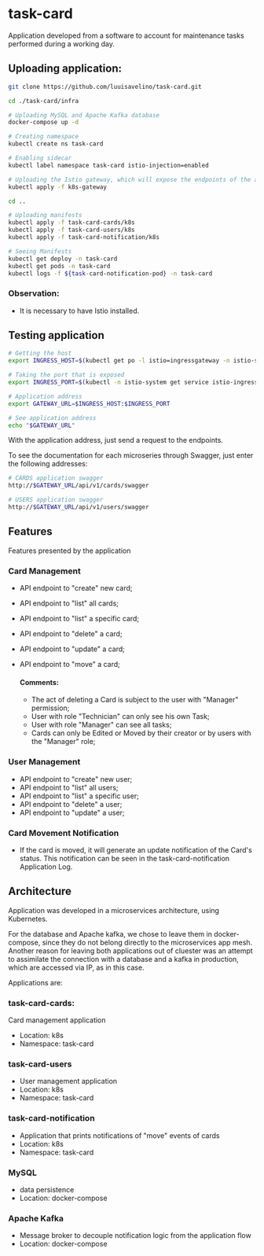 # task-card

Application developed from a software to account for maintenance tasks performed during a working day.

## Uploading application:

```bash
git clone https://github.com/luuisavelino/task-card.git

cd ./task-card/infra

# Uploading MySQL and Apache Kafka database
docker-compose up -d

# Creating namespace
kubectl create ns task-card

# Enabling sidecar
kubectl label namespace task-card istio-injection=enabled

# Uploading the Istio gateway, which will expose the endpoints of the applications
kubectl apply -f k8s-gateway

cd ..

# Uploading manifests
kubectl apply -f task-card-cards/k8s
kubectl apply -f task-card-users/k8s
kubectl apply -f task-card-notification/k8s

# Seeing Manifests
kubectl get deploy -n task-card
kubectl get pods -n task-card
kubectl logs -f ${task-card-notification-pod} -n task-card
```

### Observation:
- It is necessary to have Istio installed.

## Testing application

```bash
# Getting the host
export INGRESS_HOST=$(kubectl get po -l istio=ingressgateway -n istio-system -o jsonpath='{.items[0].status.hostIP}')

# Taking the port that is exposed
export INGRESS_PORT=$(kubectl -n istio-system get service istio-ingressgateway -o jsonpath='{.spec.ports[?(@.name=="http2")].nodePort}')

# Application address
export GATEWAY_URL=$INGRESS_HOST:$INGRESS_PORT

# See application address
echo "$GATEWAY_URL"
```

With the application address, just send a request to the endpoints.

To see the documentation for each microseries through Swagger, just enter the following addresses:

```bash
# CARDS application swagger
http://$GATEWAY_URL/api/v1/cards/swagger

# USERS application swagger
http://$GATEWAY_URL/api/v1/users/swagger
```

## Features

Features presented by the application

### Card Management

- API endpoint to "create" new card;
- API endpoint to "list" all cards;
- API endpoint to "list" a specific card;
- API endpoint to "delete" a card;
- API endpoint to "update" a card;
- API endpoint to "move" a card;

     #### Comments:

     - The act of deleting a Card is subject to the user with "Manager" permission;
     - User with role "Technician" can only see his own Task;
     - User with role "Manager" can see all tasks;
     - Cards can only be Edited or Moved by their creator or by users with the "Manager" role;

### User Management

- API endpoint to "create" new user;
- API endpoint to "list" all users;
- API endpoint to "list" a specific user;
- API endpoint to "delete" a user;
- API endpoint to "update" a user;

### Card Movement Notification

- If the card is moved, it will generate an update notification of the Card's status. This notification can be seen in the task-card-notification Application Log.

## Architecture

Application was developed in a microservices architecture, using Kubernetes.

For the database and Apache kafka, we chose to leave them in docker-compose, since they do not belong directly to the microservices app mesh. Another reason for leaving both applications out of cluester was an attempt to assimilate the connection with a database and a kafka in production, which are accessed via IP, as in this case.

Applications are:

### task-card-cards:

Card management application
- Location: k8s
- Namespace: task-card

### task-card-users
    
- User management application
- Location: k8s
- Namespace: task-card

### task-card-notification

- Application that prints notifications of "move" events of cards
- Location: k8s
- Namespace: task-card

### MySQL

- data persistence
- Location: docker-compose

### Apache Kafka

- Message broker to decouple notification logic from the application flow
- Location: docker-compose
